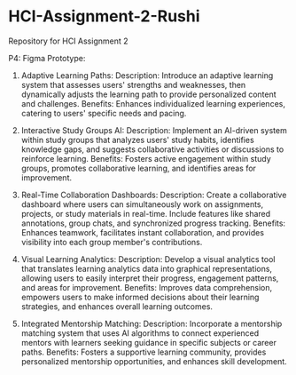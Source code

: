 # HCI-Assignment-2-Rushi
Repository for HCI Assignment 2

P4: Figma
Prototype: 
























1. Adaptive Learning Paths:
Description: Introduce an adaptive learning system that assesses users' strengths and weaknesses, then dynamically adjusts the learning path to provide personalized content and challenges.
Benefits: Enhances individualized learning experiences, catering to users' specific needs and pacing.


2. Interactive Study Groups AI:
 Description: Implement an AI-driven system within study groups that analyzes users' study habits, identifies knowledge gaps, and suggests collaborative activities or discussions to reinforce learning.
Benefits: Fosters active engagement within study groups, promotes collaborative learning, and identifies areas for improvement.


3. Real-Time Collaboration Dashboards:
Description: Create a collaborative dashboard where users can simultaneously work on assignments, projects, or study materials in real-time. Include features like shared annotations, group chats, and synchronized progress tracking.
Benefits: Enhances teamwork, facilitates instant collaboration, and provides visibility into each group member's contributions.


4. Visual Learning Analytics:
Description: Develop a visual analytics tool that translates learning analytics data into graphical representations, allowing users to easily interpret their progress, engagement patterns, and areas for improvement.
Benefits: Improves data comprehension, empowers users to make informed decisions about their learning strategies, and enhances overall learning outcomes.


5. Integrated Mentorship Matching:
Description: Incorporate a mentorship matching system that uses AI algorithms to connect experienced mentors with learners seeking guidance in specific subjects or career paths.
Benefits: Fosters a supportive learning community, provides personalized mentorship opportunities, and enhances skill development.
